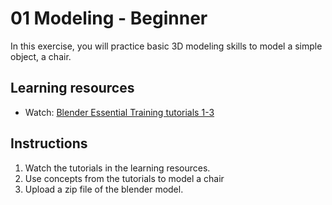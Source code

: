 # 01 Modeling - Beginner

In this exercise, you will practice basic 3D modeling skills to model a simple object, a chair.

## Learning resources

* Watch: [Blender Essential Training tutorials 1-3](https://www.lynda.com/Blender-tutorials/Creating-mesh-primitives/87088/95364-4.html?org=psu.edu)

## Instructions

1. Watch the tutorials in the learning resources.
2. Use concepts from the tutorials to model a chair
3. Upload a zip file of the blender model. 



